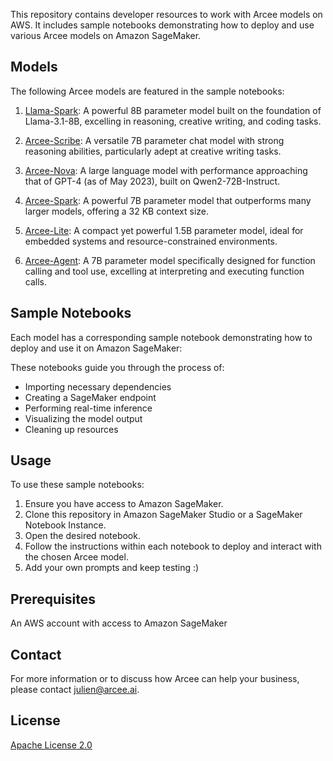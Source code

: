 This repository contains developer resources to work with Arcee models on AWS. It includes sample notebooks demonstrating how to deploy and use various Arcee models on Amazon SageMaker.

## Models

The following Arcee models are featured in the sample notebooks:

1. [Llama-Spark](https://huggingface.co/arcee-ai/Llama-Spark): A powerful 8B parameter model built on the foundation of Llama-3.1-8B, excelling in reasoning, creative writing, and coding tasks.

2. [Arcee-Scribe](https://huggingface.co/arcee-ai/Arcee-Scribe): A versatile 7B parameter chat model with strong reasoning abilities, particularly adept at creative writing tasks.

3. [Arcee-Nova](https://huggingface.co/arcee-ai/Arcee-Nova): A large language model with performance approaching that of GPT-4 (as of May 2023), built on Qwen2-72B-Instruct.

4. [Arcee-Spark](https://huggingface.co/arcee-ai/Arcee-Spark): A powerful 7B parameter model that outperforms many larger models, offering a 32 KB context size.

5. [Arcee-Lite](https://huggingface.co/arcee-ai/arcee-lite): A compact yet powerful 1.5B parameter model, ideal for embedded systems and resource-constrained environments.

6. [Arcee-Agent](https://huggingface.co/arcee-ai/Arcee-Agent): A 7B parameter model specifically designed for function calling and tool use, excelling at interpreting and executing function calls.

## Sample Notebooks

Each model has a corresponding sample notebook demonstrating how to deploy and use it on Amazon SageMaker:

These notebooks guide you through the process of:
- Importing necessary dependencies
- Creating a SageMaker endpoint
- Performing real-time inference
- Visualizing the model output
- Cleaning up resources

## Usage

To use these sample notebooks:

1. Ensure you have access to Amazon SageMaker.
2. Clone this repository in Amazon SageMaker Studio or a SageMaker Notebook Instance.
2. Open the desired notebook.
3. Follow the instructions within each notebook to deploy and interact with the chosen Arcee model.
4. Add your own prompts and keep testing :)

## Prerequisites

An AWS account with access to Amazon SageMaker

## Contact

For more information or to discuss how Arcee can help your business, please contact julien@arcee.ai.

## License

[Apache License 2.0](LICENSE)
